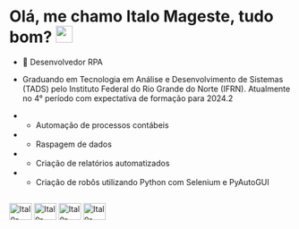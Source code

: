 <h1> Olá, me chamo Italo Mageste, tudo bom? <img src="https://raw.githubusercontent.com/kaueMarques/kaueMarques/master/hi.gif"width="30px"></h1>


- 🐍 Desenvolvedor RPA

- Graduando em Tecnologia em Análise e Desenvolvimento de Sistemas (TADS) pelo Instituto Federal do Rio Grande do Norte (IFRN). Atualmente no 4° período com expectativa de formação para 2024.2

- - Automação de processos contábeis
- - Raspagem de dados
- - Criação de relatórios automatizados
- - Criação de robôs utilizando Python com Selenium e PyAutoGUI

##

<div>  
  
  <img align = "center" alt = "Italo-" height = "30" width = "40" src="https://cdn.jsdelivr.net/gh/devicons/devicon/icons/python/python-original.svg" />
  <img align = "center" alt = "Italo-" height = "30" width = "40" src="https://cdn.jsdelivr.net/gh/devicons/devicon/icons/django/django-plain.svg" />
  <img align = "center" alt = "Italo-" height = "30" width = "40" src="https://cdn.jsdelivr.net/gh/devicons/devicon/icons/selenium/selenium-original.svg"" />
  <img align = "center" alt = "Italo-" height = "30" width = "40" src="https://cdn.jsdelivr.net/gh/devicons/devicon/icons/git/git-original.svg" /> 
         
</div>

##
